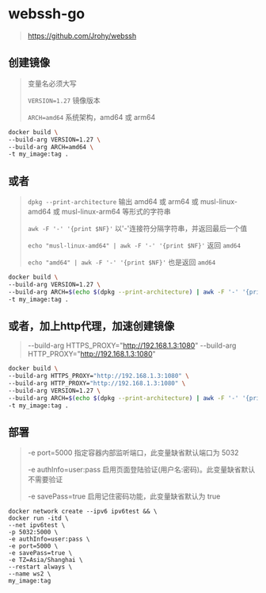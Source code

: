 # webssh-go
> https://github.com/Jrohy/webssh
> 
## 创建镜像
> 变量名必须大写
>
> `VERSION=1.27` 镜像版本
> 
> `ARCH=amd64` 系统架构，amd64 或 arm64

```sh
docker build \
--build-arg VERSION=1.27 \
--build-arg ARCH=amd64 \
-t my_image:tag .
```

## 或者
> `dpkg --print-architecture` 输出 amd64 或 arm64 或 musl-linux-amd64 或 musl-linux-arm64 等形式的字符串
> 
> `awk -F '-' '{print $NF}'` 以'-'连接符分隔字符串，并返回最后一个值
>
> `echo "musl-linux-amd64" | awk -F '-' '{print $NF}'` 返回 `amd64`
>
> `echo "amd64" | awk -F '-' '{print $NF}'` 也是返回 `amd64`

```sh
docker build \
--build-arg VERSION=1.27 \
--build-arg ARCH=$(echo $(dpkg --print-architecture) | awk -F '-' '{print $NF}') \
-t my_image:tag .
```

## 或者，加上http代理，加速创建镜像
> --build-arg HTTPS_PROXY="http://192.168.1.3:1080" --build-arg HTTP_PROXY="http://192.168.1.3:1080"

```sh
docker build \
--build-arg HTTPS_PROXY="http://192.168.1.3:1080" \
--build-arg HTTP_PROXY="http://192.168.1.3:1080" \
--build-arg VERSION=1.27 \
--build-arg ARCH=$(echo $(dpkg --print-architecture) | awk -F '-' '{print $NF}') \
-t my_image:tag .
```

## 部署
> -e port=5000 指定容器内部监听端口，此变量缺省默认端口为 5032
>
> -e authInfo=user:pass 启用页面登陆验证(用户名:密码)。此变量缺省默认不需要验证
>
> -e savePass=true 启用记住密码功能，此变量缺省默认为 true
```
docker network create --ipv6 ipv6test && \
docker run -itd \
--net ipv6test \
-p 5032:5000 \
-e authInfo=user:pass \
-e port=5000 \
-e savePass=true \
-e TZ=Asia/Shanghai \
--restart always \
--name ws2 \
my_image:tag
```


